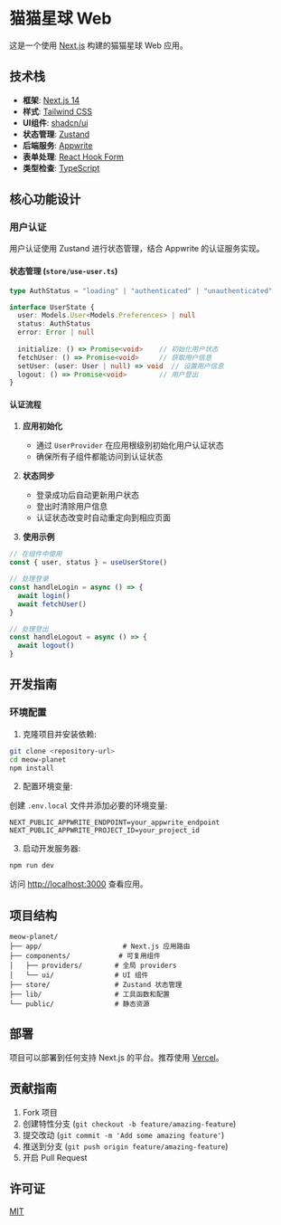 # 猫猫星球 Web

这是一个使用 [Next.js](https://nextjs.org) 构建的猫猫星球 Web 应用。

## 技术栈

- **框架**: [Next.js 14](https://nextjs.org/)
- **样式**: [Tailwind CSS](https://tailwindcss.com/)
- **UI组件**: [shadcn/ui](https://ui.shadcn.com/)
- **状态管理**: [Zustand](https://zustand-demo.pmnd.rs/)
- **后端服务**: [Appwrite](https://appwrite.io/)
- **表单处理**: [React Hook Form](https://react-hook-form.com/)
- **类型检查**: [TypeScript](https://www.typescriptlang.org/)

## 核心功能设计

### 用户认证

用户认证使用 Zustand 进行状态管理，结合 Appwrite 的认证服务实现。

#### 状态管理 (`store/use-user.ts`)

```typescript
type AuthStatus = "loading" | "authenticated" | "unauthenticated"

interface UserState {
  user: Models.User<Models.Preferences> | null
  status: AuthStatus
  error: Error | null
  
  initialize: () => Promise<void>    // 初始化用户状态
  fetchUser: () => Promise<void>     // 获取用户信息
  setUser: (user: User | null) => void  // 设置用户信息
  logout: () => Promise<void>        // 用户登出
}
```

#### 认证流程

1. **应用初始化**
   - 通过 `UserProvider` 在应用根级别初始化用户认证状态
   - 确保所有子组件都能访问到认证状态

2. **状态同步**
   - 登录成功后自动更新用户状态
   - 登出时清除用户信息
   - 认证状态改变时自动重定向到相应页面

3. **使用示例**

```typescript
// 在组件中使用
const { user, status } = useUserStore()

// 处理登录
const handleLogin = async () => {
  await login()
  await fetchUser()
}

// 处理登出
const handleLogout = async () => {
  await logout()
}
```

## 开发指南

### 环境配置

1. 克隆项目并安装依赖:

```bash
git clone <repository-url>
cd meow-planet
npm install
```

2. 配置环境变量:

创建 `.env.local` 文件并添加必要的环境变量:

```env
NEXT_PUBLIC_APPWRITE_ENDPOINT=your_appwrite_endpoint
NEXT_PUBLIC_APPWRITE_PROJECT_ID=your_project_id
```

3. 启动开发服务器:

```bash
npm run dev
```

访问 [http://localhost:3000](http://localhost:3000) 查看应用。

## 项目结构

```
meow-planet/
├── app/                    # Next.js 应用路由
├── components/            # 可复用组件
│   ├── providers/        # 全局 providers
│   └── ui/               # UI 组件
├── store/                # Zustand 状态管理
├── lib/                  # 工具函数和配置
└── public/               # 静态资源
```

## 部署

项目可以部署到任何支持 Next.js 的平台。推荐使用 [Vercel](https://vercel.com)。

## 贡献指南

1. Fork 项目
2. 创建特性分支 (`git checkout -b feature/amazing-feature`)
3. 提交改动 (`git commit -m 'Add some amazing feature'`)
4. 推送到分支 (`git push origin feature/amazing-feature`)
5. 开启 Pull Request

## 许可证

[MIT](LICENSE)